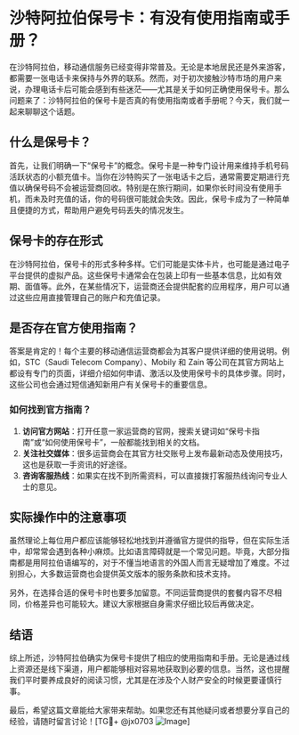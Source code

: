 # 沙特阿拉伯保号卡：有没有使用指南或手册？

在沙特阿拉伯，移动通信服务已经变得非常普及。无论是本地居民还是外来游客，都需要一张电话卡来保持与外界的联系。然而，对于初次接触沙特市场的用户来说，办理电话卡后可能会感到有些迷茫——尤其是关于如何正确使用保号卡。那么问题来了：沙特阿拉伯的保号卡是否真的有使用指南或者手册呢？今天，我们就一起来聊聊这个话题。

## 什么是保号卡？

首先，让我们明确一下“保号卡”的概念。保号卡是一种专门设计用来维持手机号码活跃状态的小额充值卡。当你在沙特购买了一张电话卡之后，通常需要定期进行充值以确保号码不会被运营商回收。特别是在旅行期间，如果你长时间没有使用手机，而未及时充值的话，你的号码很可能就会失效。因此，保号卡成为了一种简单且便捷的方式，帮助用户避免号码丢失的情况发生。

## 保号卡的存在形式

在沙特阿拉伯，保号卡的形式多种多样。它们可能是实体卡片，也可能是通过电子平台提供的虚拟产品。这些保号卡通常会在包装上印有一些基本信息，比如有效期、面值等。此外，在某些情况下，运营商还会提供配套的应用程序，用户可以通过这些应用直接管理自己的账户和充值记录。

## 是否存在官方使用指南？

答案是肯定的！每个主要的移动通信运营商都会为其客户提供详细的使用说明。例如，STC（Saudi Telecom Company）、Mobily 和 Zain 等公司在其官方网站上都设有专门的页面，详细介绍如何申请、激活以及使用保号卡的具体步骤。同时，这些公司也会通过短信通知新用户有关保号卡的重要信息。

### 如何找到官方指南？

1. **访问官方网站**：打开任意一家运营商的官网，搜索关键词如“保号卡指南”或“如何使用保号卡”，一般都能找到相关的文档。
2. **关注社交媒体**：很多运营商会在其官方社交账号上发布最新动态及使用技巧，这也是获取一手资讯的好途径。
3. **咨询客服热线**：如果实在找不到所需资料，可以直接拨打客服热线询问专业人士的意见。

## 实际操作中的注意事项

虽然理论上每位用户都应该能够轻松地找到并遵循官方提供的指导，但在实际生活中，却常常会遇到各种小麻烦。比如语言障碍就是一个常见问题。毕竟，大部分指南都是用阿拉伯语编写的，对于不懂当地语言的外国人而言无疑增加了难度。不过别担心，大多数运营商也会提供英文版本的服务条款和技术支持。

另外，在选择合适的保号卡时也要多加留意。不同运营商提供的套餐内容不尽相同，价格差异也可能较大。建议大家根据自身需求仔细比较后再做决定。

## 结语

综上所述，沙特阿拉伯确实为保号卡提供了相应的使用指南和手册。无论是通过线上资源还是线下渠道，用户都能够相对容易地获取到必要的信息。当然，这也提醒我们平时要养成良好的阅读习惯，尤其是在涉及个人财产安全的时候更要谨慎行事。

最后，希望这篇文章能给大家带来帮助。如果您还有其他疑问或者想要分享自己的经验，请随时留言讨论！[TG💪+ @jx0703 ![Image](https://github.com/user-attachments/assets/dbca1d08-cadb-493c-b0ec-ad6f7a83f270)]
